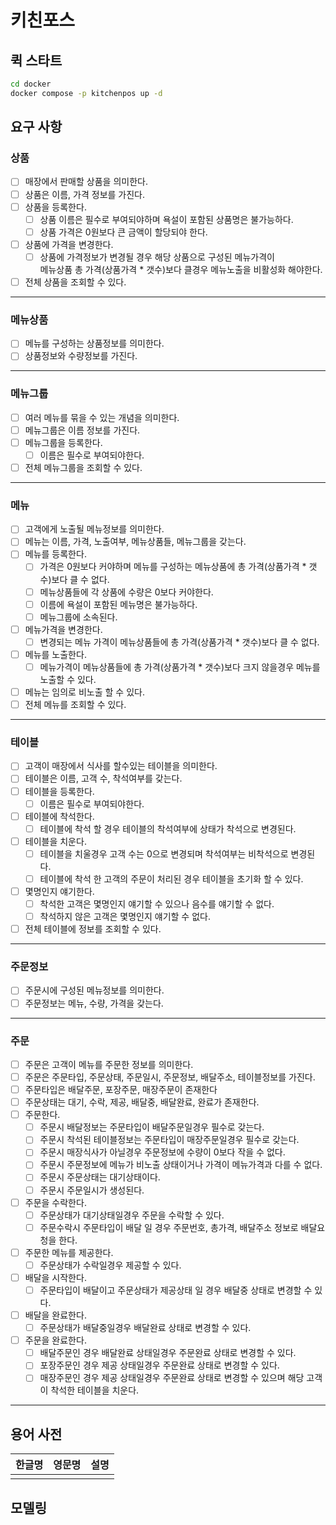 # 키친포스

## 퀵 스타트

```sh
cd docker
docker compose -p kitchenpos up -d
```

## 요구 사항

### 상품
- [ ] 매장에서 판매할 상품을 의미한다.
- [ ] 상품은 이름, 가격 정보를 가진다.
- [ ] 상품을 등록한다.
  - [ ] 상품 이름은 필수로 부여되야하며 욕설이 포함된 상품명은 불가능하다.
  - [ ] 상품 가격은 0원보다 큰 금액이 할당되야 한다.
- [ ] 상품에 가격을 변경한다.
  - [ ] 상품에 가격정보가 변경될 경우 해당 상품으로 구성된 메뉴가격이   
        메뉴상품 총 가격(상품가격 * 갯수)보다 클경우 메뉴노출을 비활성화 해야한다.
- [ ] 전체 상품을 조회할 수 있다.

----

### 메뉴상품
- [ ] 메뉴를 구성하는 상품정보를 의미한다.
- [ ] 상품정보와 수량정보를 가진다.

----

### 메뉴그룹
- [ ] 여러 메뉴를 묶을 수 있는 개념을 의미한다.
- [ ] 메뉴그룹은 이름 정보를 가진다.
- [ ] 메뉴그룹을 등록한다.
  - [ ] 이름은 필수로 부여되야한다.
- [ ] 전체 메뉴그룹을 조회할 수 있다.

----

### 메뉴
- [ ] 고객에게 노출될 메뉴정보를 의미한다.
- [ ] 메뉴는 이름, 가격, 노출여부, 메뉴상품들, 메뉴그룹을 갖는다.
- [ ] 메뉴를 등록한다.
  - [ ] 가격은 0원보다 커야하며 메뉴를 구성하는 메뉴상품에 총 가격(상품가격 * 갯수)보다 클 수 없다.
  - [ ] 메뉴상품들에 각 상품에 수량은 0보다 커야한다.
  - [ ] 이름에 욕설이 포함된 메뉴명은 불가능하다.
  - [ ] 메뉴그룹에 소속된다.
- [ ] 메뉴가격을 변경한다.
  - [ ] 변경되는 메뉴 가격이 메뉴상품들에 총 가격(상품가격 * 갯수)보다 클 수 없다.
- [ ] 메뉴를 노출한다.
  - [ ] 메뉴가격이 메뉴상품들에 총 가격(상품가격 * 갯수)보다 크지 않을경우 메뉴를 노출할 수 있다.
- [ ] 메뉴는 임의로 비노출 할 수 있다.
- [ ] 전체 메뉴를 조회할 수 있다.

----

### 테이블
- [ ] 고객이 매장에서 식사를 할수있는 테이블을 의미한다.
- [ ] 테이블은 이름, 고객 수, 착석여부를 갖는다.
- [ ] 테이블을 등록한다.
  - [ ] 이름은 필수로 부여되야한다.
- [ ] 테이블에 착석한다.
  - [ ] 테이블에 착석 할 경우 테이블의 착석여부에 상태가 착석으로 변경된다.
- [ ] 테이블을 치운다.
  - [ ] 테이블을 치울경우 고객 수는 0으로 변경되며 착석여부는 비착석으로 변경된다.
  - [ ] 테이블에 착석 한 고객의 주문이 처리된 경우 테이블을 초기화 할 수 있다.
- [ ] 몇명인지 얘기한다.
  - [ ] 착석한 고객은 몇명인지 얘기할 수 있으나 음수를 얘기할 수 없다.
  - [ ] 착석하지 않은 고객은 몇명인지 얘기할 수 없다.
- [ ] 전체 테이블에 정보를 조회할 수 있다.

----

### 주문정보
- [ ] 주문시에 구성된 메뉴정보를 의미한다.
- [ ] 주문정보는 메뉴, 수량, 가격을 갖는다.

----

### 주문
- [ ] 주문은 고객이 메뉴를 주문한 정보를 의미한다.
- [ ] 주문은 주문타입, 주문상태, 주문일시, 주문정보, 배달주소, 테이블정보를 가진다.
- [ ] 주문타입은 배달주문, 포장주문, 매장주문이 존재한다
- [ ] 주문상태는 대기, 수락, 제공, 배달중, 배달완료, 완료가 존재한다.
- [ ] 주문한다.
  - [ ] 주문시 배달정보는 주문타입이 배달주문일경우 필수로 갖는다.
  - [ ] 주문시 착석된 테이블정보는 주문타입이 매장주문일경우 필수로 갖는다.
  - [ ] 주문시 매장식사가 아닐경우 주문정보에 수량이 0보다 작을 수 없다.
  - [ ] 주문시 주문정보에 메뉴가 비노출 상태이거나 가격이 메뉴가격과 다를 수 없다.
  - [ ] 주문시 주문상태는 대기상태이다.
  - [ ] 주문시 주문일시가 생성된다.
- [ ] 주문을 수락한다.
  - [ ] 주문상태가 대기상태일경우 주문을 수락할 수 있다.  
  - [ ] 주문수락시 주문타입이 배달 일 경우 주문번호, 총가격, 배달주소 정보로 배달요청을 한다.
- [ ] 주문한 메뉴를 제공한다.
  - [ ] 주문상태가 수락일경우 제공할 수 있다.
- [ ] 배달을 시작한다.
  - [ ] 주문타입이 배달이고 주문상태가 제공상태 일 경우 배달중 상태로 변경할 수 있다.
- [ ] 배달을 완료한다.
  - [ ] 주문상태가 배달중일경우 배달완료 상태로 변경할 수 있다.
- [ ] 주문을 완료한다.
  - [ ] 배달주문인 경우 배달완료 상태일경우 주문완료 상태로 변경할 수 있다.
  - [ ] 포장주문인 경우 제공 상태일경우 주문완료 상태로 변경할 수 있다.
  - [ ] 매장주문인 경우 제공 상태일경우 주문완료 상태로 변경할 수 있으며 해당 고객이 착석한 테이블을 치운다.

----

## 용어 사전

| 한글명  | 영문명           | 설명                       |
|------|---------------|--------------------------|
| | | |

## 모델링
